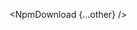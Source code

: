 <script lang="ts">
  import { NpmDownload } from 'svelte-shields'
  import type { NpmDownloadPropsType } from 'svelte-shields';

  const other: NpmDownloadPropsType = {
    packageName: 'svelte-awesome-icons',
    logo: 'svelte',
    label: 'Svelte Awesome Icons',
    cacheSeconds: '86400',
  }
</script>

<NpmDownload {...other} />
